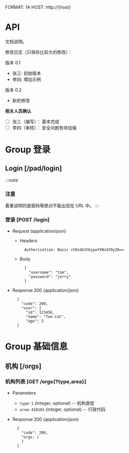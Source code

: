 FORMAT: 1A
HOST: http://{host}

# API

文档说明。

修改日志（只保存比较大的修改）：

版本 0.1

* 张三: 初始版本
* 李四: 增加示例

版本 0.2

* 新的修改

**相关人员确认**

* [ ] 张三（编写）： 基本完成
* [ ] 李四（审核）： 安全问题有待加强

# Group 登录


## Login [/pad/login]

:::note
### 注意

着重说明的是密码等绝对不能出现在 URL 中。
:::

### 登录 [POST /login]

+ Request (application/json)

    + Headers

            Authorization: Basic cG9zdG1hbjpwYXNzd29yZA==

    + Body

            {
              "username": "tom",
              "password": "jerry"
            }

+ Response 200 (application/json)

        {
          "code": 200,
          "user": {
            "id": 123456,
            "name": "Tom Cat",
            "age": 3
        }

# Group 基础信息

## 机构 [/orgs]

### 机构列表 [GET /orgs{?type,area}]

+ Parameters
    + `type`: `1` (integer, optional) -- 机构类型
    + `area`: `410101` (integer, optional) -- 行政代码

+ Response 200 (application/json)

        {
          "code": 200,
          "orgs: [
          }
        }